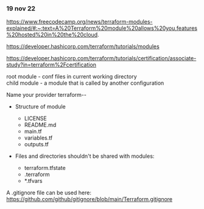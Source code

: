 
### 19 nov 22

https://www.freecodecamp.org/news/terraform-modules-explained/#:~:text=A%20Terraform%20module%20allows%20you,features%20hosted%20in%20the%20cloud.

https://developer.hashicorp.com/terraform/tutorials/modules

https://developer.hashicorp.com/terraform/tutorials/certification/associate-study?in=terraform%2Fcertification



root module - conf files in current working directory   
child module - a module that is called by another configuration

Name your provider terraform-<PROVIDER>-<NAME>


* Structure of module
    * LICENSE
    * README.md
    * main.tf
    * variables.tf
    * outputs.tf

* Files and directories shouldn't be shared with modules: 
    * terraform.tfstate 
    * .terraform 
    * *.tfvars 

A .gitignore file can be used here: https://github.com/github/gitignore/blob/main/Terraform.gitignore


